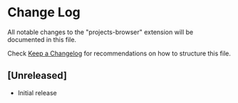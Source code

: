 # Change Log

All notable changes to the "projects-browser" extension will be documented in this file.

Check [Keep a Changelog](http://keepachangelog.com/) for recommendations on how to structure this file.

## [Unreleased]

- Initial release
